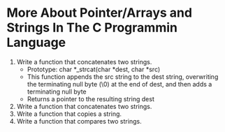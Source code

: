 # More About Pointer/Arrays and Strings In The C Programmin Language

1. Write a function that concatenates two strings.
	- Prototype: char *_strcat(char *dest, char *src)
	- This function appends the src string to the dest string, overwriting the terminating null byte (\0) at the end of dest, and then adds a terminating null byte
	- Returns a pointer to the resulting string dest
2. Write a function that concatenates two strings.
3. Write a function that copies a string.
4. Write a function that compares two strings.
